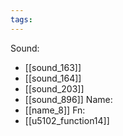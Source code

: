 ```yaml
---
tags:
---
```

Sound:
- [[sound_163]]
- [[sound_164]]
- [[sound_203]]
- [[sound_896]]
Name:
- [[name_8]]
Fn:
- [[u5102_function14]]
